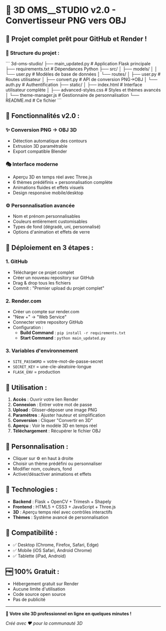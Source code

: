 # 🎯 3D OMS__STUDIO v2.0 - Convertisseur PNG vers OBJ

## 🚀 **Projet complet prêt pour GitHub et Render !**

### **📁 Structure du projet :**
\`\`\`
3d-oms-studio/
├── main_updated.py          # Application Flask principale
├── requirements.txt         # Dépendances Python
├── src/
│   ├── models/
│   │   └── user.py         # Modèles de base de données
│   └── routes/
│       ├── user.py         # Routes utilisateur
│       ├── convert.py      # API de conversion PNG→OBJ
│       └── auth.py         # Authentification
├── static/
│   ├── index.html          # Interface utilisateur complète
│   ├── advanced-styles.css # Styles et thèmes avancés
│   └── theme-manager.js    # Gestionnaire de personnalisation
└── README.md               # Ce fichier
\`\`\`

## 🎨 **Fonctionnalités v2.0 :**

### ✨ **Conversion PNG → OBJ 3D**
- Détection automatique des contours
- Extrusion 3D paramétrable
- Export compatible Blender

### 🎭 **Interface moderne**
- Aperçu 3D en temps réel avec Three.js
- 6 thèmes prédéfinis + personnalisation complète
- Animations fluides et effets visuels
- Design responsive mobile/desktop

### ⚙️ **Personnalisation avancée**
- Nom et prénom personnalisables
- Couleurs entièrement customisables
- Types de fond (dégradé, uni, personnalisé)
- Options d'animation et effets de verre

## 🚀 **Déploiement en 3 étapes :**

### **1. GitHub**
- Télécharger ce projet complet
- Créer un nouveau repository sur GitHub
- Drag & drop tous les fichiers
- Commit : "Premier upload du projet complet"

### **2. Render.com**
- Créer un compte sur render.com
- "New +" → "Web Service"
- Connecter votre repository GitHub
- Configuration :
  - **Build Command** : `pip install -r requirements.txt`
  - **Start Command** : `python main_updated.py`

### **3. Variables d'environnement**
- `SITE_PASSWORD` = votre-mot-de-passe-secret
- `SECRET_KEY` = une-cle-aleatoire-longue
- `FLASK_ENV` = production

## 🎯 **Utilisation :**

1. **Accès** : Ouvrir votre lien Render
2. **Connexion** : Entrer votre mot de passe
3. **Upload** : Glisser-déposer une image PNG
4. **Paramètres** : Ajuster hauteur et simplification
5. **Conversion** : Cliquer "Convertir en 3D"
6. **Aperçu** : Voir le modèle 3D en temps réel
7. **Téléchargement** : Récupérer le fichier OBJ

## 🎨 **Personnalisation :**

- Cliquer sur ⚙️ en haut à droite
- Choisir un thème prédéfini ou personnaliser
- Modifier nom, couleurs, fond
- Activer/désactiver animations et effets

## 🔧 **Technologies :**

- **Backend** : Flask + OpenCV + Trimesh + Shapely
- **Frontend** : HTML5 + CSS3 + JavaScript + Three.js
- **3D** : Aperçu temps réel avec contrôles interactifs
- **Thèmes** : Système avancé de personnalisation

## 📱 **Compatibilité :**

- ✅ Desktop (Chrome, Firefox, Safari, Edge)
- ✅ Mobile (iOS Safari, Android Chrome)
- ✅ Tablette (iPad, Android)

## 🆓 **100% Gratuit :**

- Hébergement gratuit sur Render
- Aucune limite d'utilisation
- Code source open source
- Pas de publicité

---

**🎉 Votre site 3D professionnel en ligne en quelques minutes !**

*Créé avec ❤️ pour la communauté 3D*

